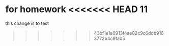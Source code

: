 for homework
<<<<<<< HEAD
11
=======

this change is to test
>>>>>>> 43bf1e1a0913f4ae82c9c6ddb9163772b4c9fa05
